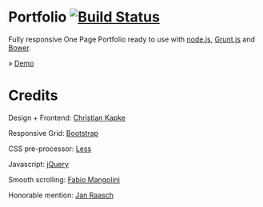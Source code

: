 Portfolio [![Build Status][travis-image]][travis-url]
=========
Fully responsive One Page Portfolio ready to use with [node.js](http://nodejs.org), [Grunt.js](http://gruntjs.com) and [Bower](http://bower.io).

&raquo; [Demo](http://ckapke.de)

Credits
=======
Design + Frontend: [Christian Kapke](http://www.christian-kapke.de)

Responsive Grid: [Bootstrap](http://www.getbootstrap.com)

CSS pre-processor: [Less](http://lesscss.org/)

Javascript: [jQuery](http://www.jquery.com)

Smooth scrolling: [Fabio Mangolini](http://www.responsivewebmobile.com)

Honorable mention: [Jan Raasch](http://www.janraasch.com)

[travis-url]: http://travis-ci.org/christiankapke/portfolio
[travis-image]: https://secure.travis-ci.org/christiankapke/portfolio.png?branch=master

